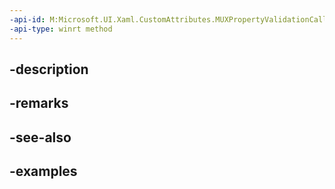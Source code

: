 ```yaml
---
-api-id: M:Microsoft.UI.Xaml.CustomAttributes.MUXPropertyValidationCallbackAttribute.#ctor
-api-type: winrt method
---
```


## -description

## -remarks

## -see-also

## -examples

